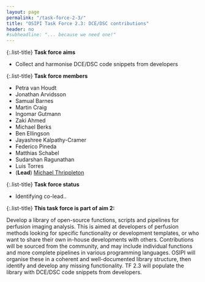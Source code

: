 ```yaml
---
layout: page
permalink: "/task-force-2-3/"
title: "OSIPI Task Force 2.3: DCE/DSC contributions"
header: no
#subheadline: "... because we need one!"
---
```


{:.list-title}
**Task force aims**

- Collect and harmonise DCE/DSC code snippets from developers 

{:.list-title}
**Task force members**  

- Petra van Houdt
- Jonathan Arvidsson
- Samual Barnes
- Martin Craig
- Ingomar Gutmann
- Zaki Ahmed
- Michael Berks
- Ben Ellingson
- Jayashree Kalpathy-Cramer
- Federico Pineda
- Matthias Schabel
- Sudarshan Ragunathan
- Luis Torres
- (**Lead**) [Michael Thrippleton](https://www.ed.ac.uk/profile/dr-michael-thrippleton)


{:.list-title}
**Task force status**  

- Identifying co-lead..

{:.list-title}
**This task force is part of aim 2:**

Develop a library of open-source functions, scripts and pipelines for perfusion imaging analysis. This is aimed at developers of perfusion methods looking for specific functionality or development templates, or who want to share their own in-house developments with others. Contributions will be sourced from the community, and may include individual functions and more complete pipelines in various programming languages. OSIPI will organise these in a coherent and well-documented library structure, then identify and develop any missing functionality. TF 2.3 will populate the library with DCE/DSC code snippets from developers.